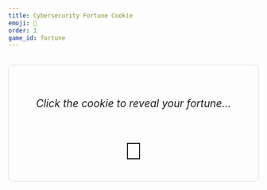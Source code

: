 ```yaml
---
title: Cybersecurity Fortune Cookie
emoji: 🥠
order: 1
game_id: fortune
---
```


<div style="text-align: center; padding: 2rem; border: 1px solid var(--main-border-color, #ddd); border-radius: 8px; margin: 2rem 0;">
  <p id="fortune-text" style="font-size: 1.3rem; font-style: italic; margin: 2rem 0; min-height: 3rem;">Click the cookie to reveal your fortune...</p>
  <button onclick="getFortune()" style="font-size: 3rem; background: none; border: none; cursor: pointer; transition: transform 0.2s;" onmouseover="this.style.transform='scale(1.1)'" onmouseout="this.style.transform='scale(1)'">
    🥠
  </button>
</div>

<script>
const fortunes = [
  "Change your password... but not to 'Password123'",
  "A phishing email will arrive in your inbox... in the next 5 minutes probably",
  "Your luck will improve when you enable 2FA",
  "A great opportunity awaits... but it's definitely a scam email",
  "Beware of links from your 'bank'... especially if you don't have an account there",
  "You will soon discover a vulnerability... in your dating app choices",
  "The stars say: Use a password manager already",
  "Your future contains... way too many security patches",
  "Someone named 'admin' will disappoint you today",
  "A Nigerian prince thinks about you often",
  "Trust no one, especially not IoT devices",
  "Your firewall cannot protect you from your own bad decisions",
  "The cloud is just someone else's computer judging you",
  "You will soon click 'I agree' without reading... again",
  "A DNS error will teach you patience",
  "Your smart toaster is plotting against you",
  "Success is near, but so is a zero-day exploit",
  "Today's mood: 403 Forbidden",
  "You will find wisdom... in the error logs",
  "A backup would have been nice... in hindsight",
  "Your API keys are not as secret as you think",
  "Certificate expired. Just like your enthusiasm.",
  "The best time to patch was yesterday. The second best time is now.",
  "You are one with the botnet... no wait, that's bad",
  "Cross-site scripting? More like cross-site friendship!",
  "May your SQL be injection-free and your cookies secure",
];

function getFortune() {
  const fortuneText = document.getElementById('fortune-text');
  const randomFortune = fortunes[Math.floor(Math.random() * fortunes.length)];
  fortuneText.style.opacity = '0';
  setTimeout(() => {
    fortuneText.textContent = '"' + randomFortune + '"';
    fortuneText.style.opacity = '1';
  }, 200);
}
</script>

<style>
#fortune-text {
  transition: opacity 0.2s ease-in-out;
}
</style>
